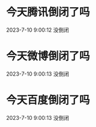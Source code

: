 # 今天腾讯倒闭了吗

2023-7-10 9:00:12 没倒闭

# 今天微博倒闭了吗

2023-7-10 9:00:13 没倒闭

# 今天百度倒闭了吗

2023-7-10 9:00:13 没倒闭

